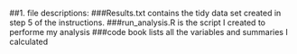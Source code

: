 ##1. file descriptions:
###Results.txt contains the tidy data set created in step 5 of the instructions.
###run_analysis.R is the script I created to performe my analysis
###code book lists all the variables and summaries I calculated
